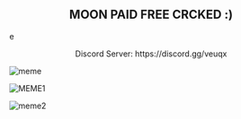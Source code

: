 <h2 align="center">MOON PAID  FREE CRCKED :)</h2>e 

<p align="center">Discord Server: https://discord.gg/veuqx

![meme](https://media.discordapp.net/attachments/985249005283975178/985249043359891476/unknown.png)

![MEME1](https://cdn.discordapp.com/attachments/985249005283975178/985249024091242496/unknown_1.png)

![meme2](https://media.discordapp.net/attachments/985249005283975178/985600880055312464/unknown.png)
